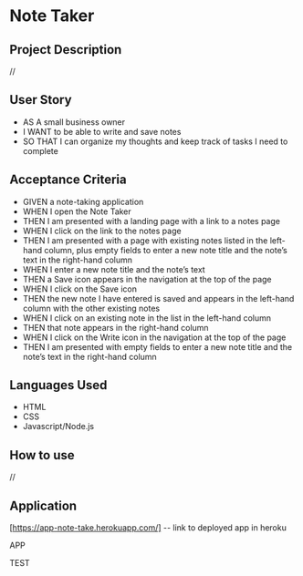 # Note Taker

## Project Description

//

## User Story

- AS A small business owner
- I WANT to be able to write and save notes
- SO THAT I can organize my thoughts and keep track of tasks I need to complete


## Acceptance Criteria

- GIVEN a note-taking application
- WHEN I open the Note Taker
- THEN I am presented with a landing page with a link to a notes page
- WHEN I click on the link to the notes page
- THEN I am presented with a page with existing notes listed in the left-hand column, plus empty fields to enter a new note title and the note’s text in the right-hand   column
- WHEN I enter a new note title and the note’s text
- THEN a Save icon appears in the navigation at the top of the page
- WHEN I click on the Save icon
- THEN the new note I have entered is saved and appears in the left-hand column with the other existing notes
- WHEN I click on an existing note in the list in the left-hand column
- THEN that note appears in the right-hand column
- WHEN I click on the Write icon in the navigation at the top of the page
- THEN I am presented with empty fields to enter a new note title and the note’s text in the right-hand column

## Languages Used

- HTML
- CSS
- Javascript/Node.js

## How to use

//


## Application
[https://app-note-take.herokuapp.com/] -- link to deployed app in heroku

APP


TEST
